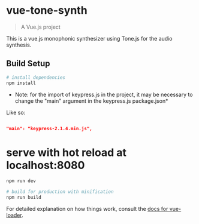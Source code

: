 # vue-tone-synth

> A Vue.js project

This is a vue.js monophonic synthesizer using Tone.js for the audio synthesis. 

## Build Setup

``` bash
# install dependencies
npm install
```
* Note: for the import of keypress.js in the project, it may be necessary to change the "main" argument in the keypress.js package.json*

Like so:
``` json

"main": "keypress-2.1.4.min.js",

```

# serve with hot reload at localhost:8080
``` bash
npm run dev

# build for production with minification
npm run build
```

For detailed explanation on how things work, consult the [docs for vue-loader](http://vuejs.github.io/vue-loader).
